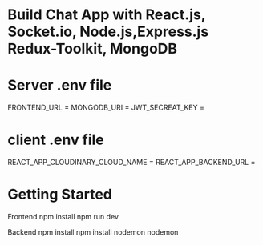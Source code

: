 ﻿# Build Chat App with React.js, Socket.io, Node.js,Express.js Redux-Toolkit, MongoDB 

# Server .env file

FRONTEND_URL = <Frontend URL>
MONGODB_URI  = <Mongodb URI>
JWT_SECREAT_KEY = <JWT Secreat Key>

# client .env file

REACT_APP_CLOUDINARY_CLOUD_NAME = <Cloudinary cloud name>
REACT_APP_BACKEND_URL = <Backend URL>

# Getting Started

Frontend
npm install npm run dev

Backend
npm install npm install nodemon nodemon














